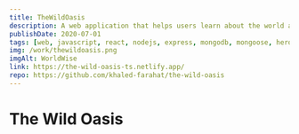 ```yaml
---
title: TheWildOasis
description: A web application that helps users learn about the world around them.
publishDate: 2020-07-01
tags: [web, javascript, react, nodejs, express, mongodb, mongoose, heroku]
img: /work/thewildoasis.png
imgAlt: WorldWise
link: https://the-wild-oasis-ts.netlify.app/
repo: https://github.com/khaled-farahat/the-wild-oasis
---
```

# The Wild Oasis
